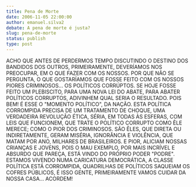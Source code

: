 ```yaml
---
title: Pena de Morte
date: 2006-11-05 22:00:00
author: emanuel.silva2
debate: A pena de morte é justa?
slug: pena-de-morte
status: publish 
type: post
---
```


ACHO QUE ANTES DE PERDERMOS TEMPO DISCUTINDO O DESTINO DOS BANDIDOS DOS OUTROS, PRIMEIRAMENTE, DEVERÍAMOS NOS PREOCUPAR, EM O QUE FAZER COM OS NOSSOS.
POR QUE NÃO SE PERGUNTA, O QUE GOSTARÍAMOS QUE FOSSE FEITO COM OS NOSSOS PIORES CRIMINOSOS... OS POLÍTICOS CORRÚPTOS.
SE HOJE FOSSE FEITO UM PLEBISCITO, PARA UMA NOVA LEI DO ABATE, PARA ABATER POLÍTICOS CORRUPTOS, ADIVINHEM QUAL SERIA O RESULTADO. POIS BEM! É ESSE O "MOMENTO POLÍTICO", DA NAÇÃO.
ESTA POLÍTICA CORROMPIDA PRECISA DE UM TRATAMENTO DE CHOQUE, UMA VERDADEIRA REVOLUÇÃO ÉTICA, SÉRIA, EM TODAS ÀS ESFERAS, COM LEIS QUE FUNCIONEM, QUE TRATE O POLÍTICO CORRUPTO COMO ÊLE MERECE; COMO O PIOR DOS CRIMINOSOS.
SÃO ÊLES, QUE DIRETA OU INDIRETAMENTE, GERAM MISÉRIA, IGNORÂNCIA E VIOLÊNCIA, QUE MATAM POR ANO, MILHARES DE BRASILEIROS.
E PIOR, ALICIAM NOSSAS CRIANÇAS E JOVENS, POIS O MAU EXEMPLO, POR MAIS INCRÍVEL E ABSURDO QUE PAREÇA, ESTÁ VINDO DO PRÓPRIO PODER "PODRE". 
ESTAMOS VIVENDO NUMA CARICATURA DEMOCRÁTICA, A CLASSE POLÍTICA ESTÁ CORROMPIDA, QUADRILHAS DE POLÍTICOS SAQUEIAM OS COFRES PÚBLICOS, 
É ISSO GENTE, PRIMEIRAMENTE VAMOS CUIDAR DA NOSSA CASA... ACORDEM!
